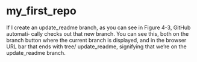 # my_first_repo
If I create an update_readme branch, as you can see in Figure 4-3, GitHub automati‐
cally checks out that new branch. You can see this, both on the branch button where
the current branch is displayed, and in the browser URL bar that ends with tree/
update_readme, signifying that we’re on the update_readme branch.
	
	
	

